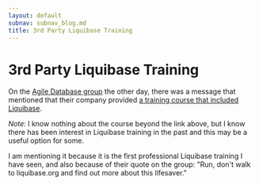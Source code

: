 ```yaml
---
layout: default
subnav: subnav_blog.md
title: 3rd Party Liquibase Training
---
```

# 3rd Party Liquibase Training

On the <a href="http://tech.groups.yahoo.com/group/agileDatabases/">Agile Database group</a> the other day, there was a message that mentioned that their company provided <a href="http://www.valtech.us/us/index/hot/agile_training/agile_database_design.html">a training course that included Liquibase</a>.


*Note:* I know nothing about the course beyond the link above, but I know there has been interest in Liquibase training in the past and this may be a useful option for some.


I am mentioning it because it is the first professional Liquibase training I have seen, and also because of their quote on the group: "Run, don't walk to liquibase.org and find out more about this lifesaver."
